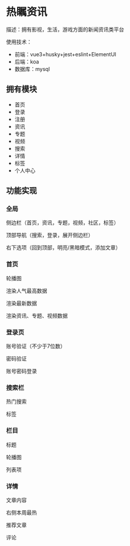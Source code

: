 # 热瞩资讯
描述：拥有影视，生活，游戏方面的新闻资讯类平台

使用技术：

* 前端：vue3+husky+jest+eslint+ElementUI
* 后端：koa
* 数据库：mysql



## 拥有模块

* 首页
* 登录
* 注册
* 资讯
* 专题
* 视频
* 搜索
* 详情
* 标签
* 个人中心



## 功能实现

### 全局

侧边栏（首页，资讯，专题，视频，社区，标签）

顶部导航（搜索，登录，展开侧边栏）

右下选项（回到顶部，明亮/黑暗模式，添加文章）

### 首页

轮播图

渲染人气最高数据

渲染最新数据

渲染资讯、专题、视频数据

### 登录页

账号验证（不少于7位数）

密码验证

账号密码登录

### 搜索栏

热门搜索

标签

### 栏目

标题

轮播图

列表项

### 详情

文章内容

右侧本周最热

推荐文章

评论
